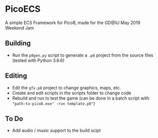 # PicoECS
A simple ECS Framework for Pico8, made for the GD@IU May 2019 Weekend Jam

## Building
- Run the `p8gen.py` script to generate a `.p8` project from the source files (tested with Python 3.6.6)

## Editing
- Edit the `gfx.p8` project to change graphics, maps, etc.
- Create and edit scripts in the scripts folder to change code
- Rebuild and run to test the game (can be done in a batch script with `"path-to-pico8.exe" -run template.p8"`)

## To Do
- Add audio / music support to the build scipt
